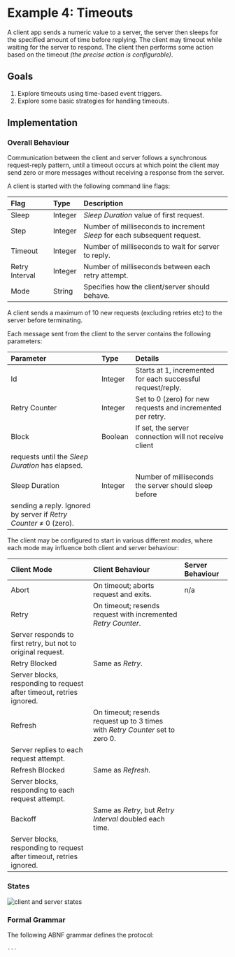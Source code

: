 # Example 4: Timeouts

A client app sends a numeric value to a server, the server then sleeps for the
specified amount of time before replying. The client may timeout while waiting
for the server to respond. The client then performs some action based on the 
timeout *(the precise action is configurable)*.

## Goals

1. Explore timeouts using time-based event triggers.
1. Explore some basic strategies for handling timeouts.

## Implementation

### Overall Behaviour

Communication between the client and server follows a synchronous request-reply 
pattern, until a timeout occurs at which point the client may send zero or more
messages without receiving a response from the server.

A client is started with the following command line flags:

| Flag           | Type    | Description                                                              |
| :------------- | :------ | :----------------------------------------------------------------------- |
| Sleep          | Integer | *Sleep Duration* value of first request.                                 |
| Step           | Integer | Number of milliseconds to increment *Sleep* for each subsequent request. |
| Timeout        | Integer | Number of milliseconds to wait for server to reply.                      |
| Retry Interval | Integer | Number of milliseconds between each retry attempt.                       |
| Mode           | String  | Specifies how the client/server should behave.                           |

A client sends a maximum of 10 new requests (excluding retries etc) to the server
before terminating.

Each message sent from the client to the server contains the following parameters:

| Parameter      | Type    | Details                                                     |
| :------------- | :------ | :---------------------------------------------------------- |
| Id             | Integer | Starts at 1, incremented for each successful request/reply. |
| Retry Counter  | Integer | Set to 0 (zero) for new requests and incremented per retry. |
| Block          | Boolean | If set, the server connection will not receive client 
requests until the *Sleep Duration* has elapsed. |
| Sleep Duration | Integer | Number of milliseconds the server should sleep before
sending a reply. Ignored by server if *Retry Counter* &ne; 0 (zero). |

The client may be configured to start in various different *modes*, where each
mode may influence both client and server behaviour:

| Client Mode     | Client Behaviour                                                              | Server Behaviour |
| :-------------- | :---------------------------------------------------------------------------- | :--------------- |
| Abort           | On timeout; aborts request and exits.                                         | n/a |
| Retry           | On timeout; resends request with incremented *Retry Counter*.                 | 
Server responds to first retry, but not to original request. |
| Retry Blocked   | Same as *Retry*.                                                              | 
Server blocks, responding to request after timeout, retries ignored. |
| Refresh         | On timeout; resends request up to 3 times with *Retry Counter* set to zero 0. | 
Server replies to each request attempt. |
| Refresh Blocked | Same as *Refresh*.                                                            | 
Server blocks, responding to each request attempt. |
| Backoff         | Same as *Retry*, but *Retry Interval* doubled each time.                      | 
Server blocks, responding to request after timeout, retries ignored. |

### States

![client and server states](../images/Timeouts-StateDiagrams.png)

### Formal Grammar

The following ABNF grammar defines the protocol:

```abnf
...
```






